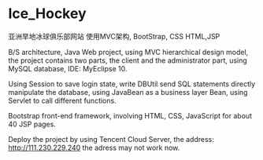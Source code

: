 # Ice_Hockey
亚洲旱地冰球俱乐部网站
使用MVC架构, BootStrap, CSS HTML,JSP

B/S architecture, Java Web project, using MVC hierarchical design model, the project contains two parts, the
client and the administrator part, using MySQL database, IDE: MyEclipse 10.

Using Session to save login state, write DBUtil send SQL statements directly manipulate the database, using
JavaBean as a business layer Bean, using Servlet to call different functions.

Bootstrap front-end framework, involving HTML, CSS, JavaScript for about 40 JSP pages.

Deploy the project by using Tencent Cloud Server, the address: http://111.230.229.240
the adress may not work now.

